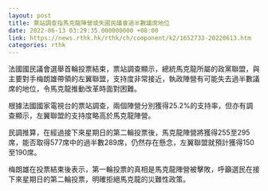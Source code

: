 ```yaml
---
layout: post
title: 票站調查指馬克龍陣營或失國民議會過半數議席地位
date: 2022-06-13 03:29:35.000000000 +08:00
link: https://news.rthk.hk/rthk/ch/component/k2/1652733-20220613.htm
categories: rthk
---
```


法國國民議會選舉首輪投票結束，票站調查顯示，總統馬克龍所屬的政黨聯盟，與主要對手梅朗雄帶領的左翼聯盟，支持度非常接近，執政陣營有可能失去過半數議席的地位，令馬克龍推動改革時面對困難。

根據法國國家電視台的票站調查，兩個陣營分別獲得25.2%的支持率，但亦有調查顯示，左翼聯盟的支持度略高於馬克龍陣營。

民調推算，在經過接下來星期日的第二輪投票後，馬克龍陣營將獲得255至295席，能否取得577席中的過半數289席，仍然存在懸念，左翼聯盟就預計獲得150至190席。

梅朗雄在投票結束後表示，第一輪投票的真相是馬克龍陣營被擊敗，呼籲選民在接下來星期日的第二輪投票，明確拒絕馬克龍的災難性政策。
